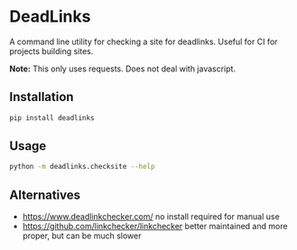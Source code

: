 # DeadLinks
A command line utility for checking a site for deadlinks. Useful for CI for
projects building sites.

**Note:** This only uses requests. Does not deal with javascript.

## Installation
```bash
pip install deadlinks
```

## Usage
```bash
python -m deadlinks.checksite --help
```

## Alternatives
 - <https://www.deadlinkchecker.com/> no install required for manual use
 - <https://github.com/linkchecker/linkchecker> better maintained and more proper, but can be much slower
